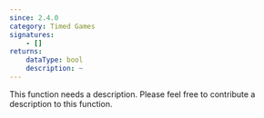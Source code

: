 ```yaml
---
since: 2.4.0
category: Timed Games
signatures:
    - []
returns:
    dataType: bool
    description: ~
---
```


This function needs a description. Please feel free to contribute a description to this function.
